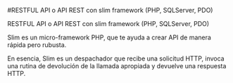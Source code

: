 #RESTFUL API o API REST con slim framework (PHP, SQLServer, PDO)

RESTFUL API o API REST con slim framework (PHP, SQLServer, PDO)

Slim es un micro-framework PHP, que te ayuda a crear API de manera rápida pero rubusta.

En esencia, Slim es un despachador que recibe una solicitud HTTP, invoca una rutina de devolución de la llamada apropiada y devuelve una respuesta HTTP.
